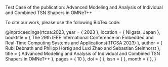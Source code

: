 Test Case of the publication: Advanced Modeling and Analysis of Individual and Combined TSN Shapers in OMNeT++

To cite our work, please use the following BibTex code:

@inproceedings{rtcsa:2023,
  year         = { 2023 },
  location     = { Niigata, Japan },
  booktitle    = { The 29th IEEE International Conference on Embedded and Real-Time Computing Systems and Applications(RTCSA 2023) },
  author       = { Rubi Debnath and Philipp Hortig and Luxi Zhao and Sebastian Steinhorst },
  title        = { Advanced Modeling and Analysis of Individual and Combined TSN Shapers in OMNeT++ },
  pages        = { 10 },
  doi          = {   },
  issn         = {   },
  month        = {   },
}

